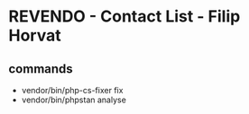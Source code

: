 # REVENDO - Contact List - Filip Horvat

## commands

- vendor/bin/php-cs-fixer fix
- vendor/bin/phpstan analyse